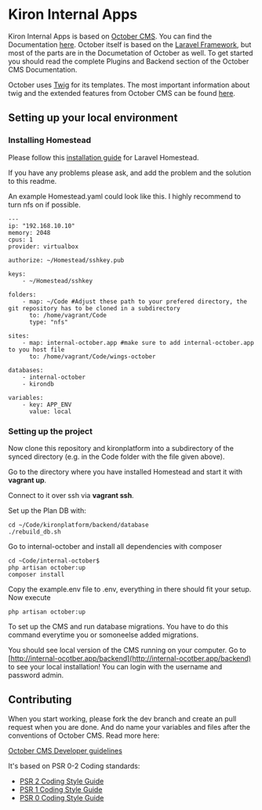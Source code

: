 Kiron Internal Apps
=======
Kiron Internal Apps is based on [October CMS](https://octobercms.com/). You can find the Documentation [here](https://octobercms.com/docs/). October itself is based on the [Laravel Framework](http://laravel.com/docs/5.0), but most of the parts are in the Documetation of October as well. To get started you should read the complete Plugins and Backend section of the October CMS Documentation. 

October uses [Twig](http://twig.sensiolabs.org/) for its templates.
The most important information about twig and the extended features from October CMS can be found [here](https://octobercms.com/docs/markup/templating).


Setting up your local environment
-------

### Installing Homestead

Please follow this [installation guide](http://laravel.com/docs/5.1/homestead) for Laravel Homestead.


If you have any problems please ask, and add the problem and the solution to this readme.

An example Homestead.yaml could look like this. I highly recommend to turn nfs on if possible.

    ---
    ip: "192.168.10.10"
    memory: 2048
    cpus: 1
    provider: virtualbox

    authorize: ~/Homestead/sshkey.pub

    keys:
        - ~/Homestead/sshkey

    folders:
        - map: ~/Code #Adjust these path to your prefered directory, the git repository has to be cloned in a subdirectory
          to: /home/vagrant/Code
          type: "nfs"

    sites:
        - map: internal-october.app #make sure to add internal-october.app to you host file
          to: /home/vagrant/Code/wings-october

    databases:
        - internal-october
        - kirondb

    variables:
        - key: APP_ENV
          value: local


### Setting up the project
Now clone this repository and kironplatform into a subdirectory of the synced directory (e.g. in the Code folder with the file given above).


Go to the directory where you have installed Homestead and start it with **vagrant up**.

Connect to it over ssh via **vagrant ssh**. 

Set up the Plan DB with:
	
	cd ~/Code/kironplatform/backend/database
	./rebuild_db.sh
	

Go to internal-october and install all dependencies with composer


	cd ~Code/internal-october$ 
	php artisan october:up
    composer install

Copy the example.env file to .env, everything in there should fit your setup. Now execute

    php artisan october:up

To set up the CMS and run database migrations. You have to do this command everytime you or somoneelse added migrations.



You should see local version of the CMS running on your computer. Go to [http://internal-ocotber.app/backend](http://internal-ocotber.app/backend) to see your local installation! You can login with the username and password admin.

## Contributing

When you start working, please fork the dev branch and create an pull request when you are done. And do name your variables and files after the conventions of October CMS. Read more here:

 [October CMS Developer guidelines](http://octobercms.com/docs/help/developer-guide)

It's based on PSR 0-2 Coding standards:

- [PSR 2 Coding Style Guide](https://github.com/php-fig/fig-standards/blob/master/accepted/PSR-2-coding-style-guide.md)
- [PSR 1 Coding Style Guide](https://github.com/php-fig/fig-standards/blob/master/accepted/PSR-1-basic-coding-standard.md)
- [PSR 0 Coding Style Guide](https://github.com/php-fig/fig-standards/blob/master/accepted/PSR-0.md)
